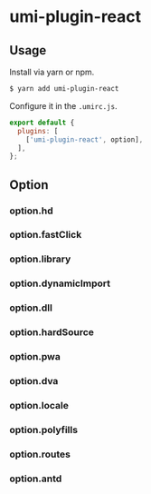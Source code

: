 # umi-plugin-react

## Usage

Install via yarn or npm.

```bash
$ yarn add umi-plugin-react
```

Configure it in the `.umirc.js`.

```js
export default {
  plugins: [
    ['umi-plugin-react', option],
  ],
};
```

## Option

### option.hd
### option.fastClick
### option.library
### option.dynamicImport
### option.dll
### option.hardSource
### option.pwa
### option.dva
### option.locale
### option.polyfills
### option.routes
### option.antd
